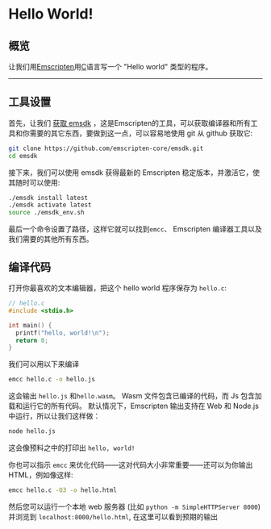 # Hello World!

## 概览

让我们用[Emscripten](https://emscripten.org)用[C](<https://en.wikipedia.org/wiki/C_(programming_language)>)语言写一个 "Hello world" 类型的程序。

---

## 工具设置

首先，让我们 [获取 emsdk](https://emscripten.org/docs/getting_started/downloads.html) ，这是Emscripten的工具，可以获取编译器和所有工具和你需要的其它东西，要做到这一点，可以容易地使用 git 从 github 获取它:

```bash
git clone https://github.com/emscripten-core/emsdk.git
cd emsdk
```

接下来，我们可以使用 emsdk 获得最新的 Emscripten 稳定版本，并激活它，使其随时可以使用:

```bash
./emsdk install latest
./emsdk activate latest
source ./emsdk_env.sh
```

最后一个命令设置了路径，这样它就可以找到`emcc`、 Emscripten 编译器工具以及我们需要的其他所有东西。

## 编译代码

打开你最喜欢的文本编辑器，把这个 hello world 程序保存为 `hello.c`:

```c
// hello.c
#include <stdio.h>

int main() {
  printf("hello, world!\n");
  return 0;
}
```

我们可以用以下来编译

```bash
emcc hello.c -o hello.js
```

这会输出 `hello.js` 和`hello.wasm`。 Wasm 文件包含已编译的代码，而 Js 包含加载和运行它的所有代码。 默认情况下，Emscripten 输出支持在 Web 和 Node.js 中运行，所以让我们这样做：

```bash
node hello.js
```

这会像预料之中的打印出 `hello, world!` 

你也可以指示 `emcc` 来优化代码——这对代码大小非常重要——还可以为你输出 HTML，例如像这样:


```bash
emcc hello.c -O3 -o hello.html
```

然后您可以运行一个本地 web 服务器 (比如 `python -m SimpleHTTPServer 8000`) 并浏览到 `localhost:8000/hello.html`, 在这里可以看到预期的输出
